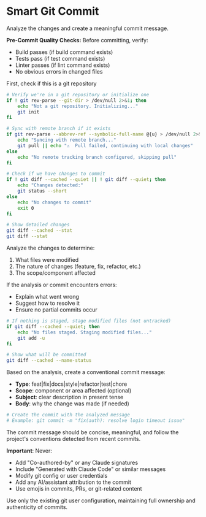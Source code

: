 # Smart Git Commit

Analyze the changes and create a meaningful commit message.

**Pre-Commit Quality Checks:**
Before committing, verify:
- Build passes (if build command exists)
- Tests pass (if test command exists)
- Linter passes (if lint command exists)
- No obvious errors in changed files

First, check if this is a git repository

```bash
# Verify we're in a git repository or initialize one
if ! git rev-parse --git-dir > /dev/null 2>&1; then
    echo "Not a git repository. Initializing..."
    git init
fi

# Sync with remote branch if it exists
if git rev-parse --abbrev-ref --symbolic-full-name @{u} > /dev/null 2>&1; then
    echo "Syncing with remote branch..."
    git pull || echo "⚠️  Pull failed, continuing with local changes"
else
    echo "No remote tracking branch configured, skipping pull"
fi

# Check if we have changes to commit
if ! git diff --cached --quiet || ! git diff --quiet; then
    echo "Changes detected:"
    git status --short
else
    echo "No changes to commit"
    exit 0
fi

# Show detailed changes
git diff --cached --stat
git diff --stat
```

Analyze the changes to determine:
1. What files were modified
2. The nature of changes (feature, fix, refactor, etc.)
3. The scope/component affected

If the analysis or commit encounters errors:
- Explain what went wrong
- Suggest how to resolve it
- Ensure no partial commits occur

```bash
# If nothing is staged, stage modified files (not untracked)
if git diff --cached --quiet; then
    echo "No files staged. Staging modified files..."
    git add -u
fi

# Show what will be committed
git diff --cached --name-status
```

Based on the analysis, create a conventional commit message:
- **Type**: feat|fix|docs|style|refactor|test|chore
- **Scope**: component or area affected (optional)
- **Subject**: clear description in present tense
- **Body**: why the change was made (if needed)

```bash
# Create the commit with the analyzed message
# Example: git commit -m "fix(auth): resolve login timeout issue"
```

The commit message should be concise, meaningful, and follow the project's conventions detected from recent commits.

**Important**: Never:
- Add "Co-authored-by" or any Claude signatures
- Include "Generated with Claude Code" or similar messages
- Modify git config or user credentials
- Add any AI/assistant attribution to the commit
- Use emojis in commits, PRs, or git-related content

Use only the existing git user configuration, maintaining full ownership and authenticity of commits.